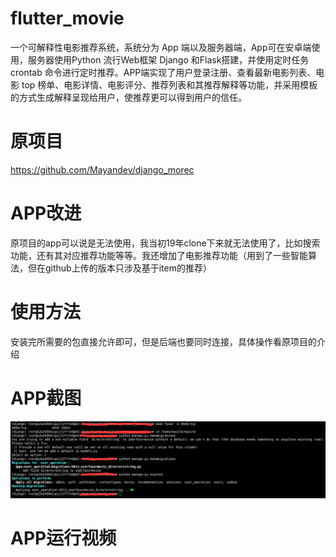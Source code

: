# flutter_movie
一个可解释性电影推荐系统，系统分为 App 端以及服务器端，App可在安卓端使用，服务器使用Python 流行Web框架 Django 和Flask搭建，并使用定时任务 crontab 命令进行定时推荐。APP端实现了用户登录注册、查看最新电影列表、电影 top 榜单、电影详情、电影评分、推荐列表和其推荐解释等功能，并采用模板的方式生成解释呈现给用户，使推荐更可以得到用户的信任。

# 原项目
https://github.com/Mayandev/django_morec

# APP改进
原项目的app可以说是无法使用，我当初19年clone下来就无法使用了，比如搜索功能，还有其对应推荐功能等等。我还增加了电影推荐功能（用到了一些智能算法，但在github上传的版本只涉及基于item的推荐）

# 使用方法
安装完所需要的包直接允许即可，但是后端也要同时连接，具体操作看原项目的介绍

# APP截图
![image](screenshots/TIM图片20200308193644.png)

# APP运行视频
